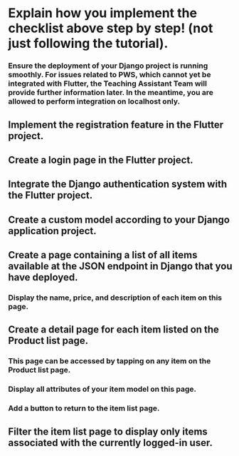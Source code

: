 # Explain how you implement the checklist above step by step! (not just following the tutorial).

### Ensure the deployment of your Django project is running smoothly. For issues related to PWS, which cannot yet be integrated with Flutter, the Teaching Assistant Team will provide further information later. In the meantime, you are allowed to perform integration on localhost only.
    
## Implement the registration feature in the Flutter project.

## Create a login page in the Flutter project.

## Integrate the Django authentication system with the Flutter project.

## Create a custom model according to your Django application project.

## Create a page containing a list of all items available at the JSON endpoint in Django that you have deployed.

### Display the name, price, and description of each item on this page.

## Create a detail page for each item listed on the Product list page.

### This page can be accessed by tapping on any item on the Product list page.

### Display all attributes of your item model on this page.

### Add a button to return to the item list page.

## Filter the item list page to display only items associated with the currently logged-in user.
